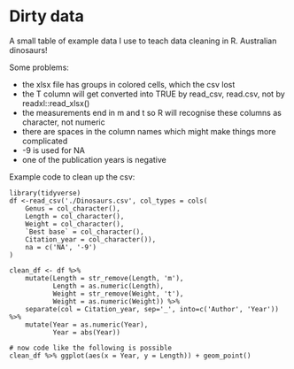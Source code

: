 # Dirty data

A small table of example data I use to teach data cleaning in R. Australian dinosaurs!

Some problems:
- the xlsx file has groups in colored cells, which the csv lost
- the T column will get converted into TRUE by read_csv, read.csv, not by readxl::read_xlsx()
- the measurements end in m and t so R will recognise these columns as character, not numeric
- there are spaces in the column names which might make things more complicated
- -9 is used for NA
- one of the publication years is negative

Example code to clean up the csv:
```
library(tidyverse)
df <-read_csv('./Dinosaurs.csv', col_types = cols(
    Genus = col_character(),
    Length = col_character(),
    Weight = col_character(),
    `Best base` = col_character(),
    Citation_year = col_character()), 
    na = c('NA', '-9')
)

clean_df <- df %>% 
    mutate(Length = str_remove(Length, 'm'), 
           Length = as.numeric(Length), 
           Weight = str_remove(Weight, 't'), 
           Weight = as.numeric(Weight)) %>% 
    separate(col = Citation_year, sep='_', into=c('Author', 'Year')) %>% 
    mutate(Year = as.numeric(Year), 
           Year = abs(Year))

# now code like the following is possible
clean_df %>% ggplot(aes(x = Year, y = Length)) + geom_point()
```
